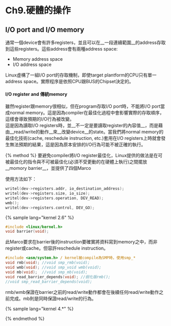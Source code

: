# Ch9.硬體的操作

## I/O port and I/O memory
通常一個device會有許多registers，並且可以在__一段連續範圍__的address存取到這些registers。這些address會有兩種address space:     
  * Memory address space
  * I/O address space     

Linux虛構了一組I/O port的存取機制，即使target plantform的CPU只有單一address space。實際程序是依照CPU跟BUS的Chipset決定的。

#### I/O register and 傳統memory
雖然register跟memory很相似，但在program存取I/O port時，不能將I/O port當成normal memory。這是因為compiler在最佳化過程中會影響實際的存取順序，這樣會導致預期的I/O行為被改變。     
這是因為讀取I/O registers時，並__不一定是要讀取register的內容值__，而是藉由__read/write的動作__來__改變device__的state。當我們將normal memory的最佳化技術(cache, reschedule instruction, etc.)套用在I/O registers上時就會發生無法預期的結果，這是因為原本安排的I/O行為可能不被正確的執行。     

{% method %}
要避免compiler將I/O register最佳化，Linux提供的做法是在可被最佳化的指令與不可被最佳化(必須不受更動的在硬體上執行)之間擺放__momory barrier__，並提供了四個Marco    

使用方法如下：    
```C
writel(dev->registers.addr, io_destination_address);
writel(dev->registers.size, io_size);
writel(dev->registers.operation, DEV_READ);
wmb();
writel(dev->registers.control, DEV_GO);
```

{% sample lang="kernel 2.6" %}
```c
#include <linux/kernel.h>
void barrier(void);
```
此Marco要求在barrier後的instruction要確實將資料寫到memory之中，而非register或cache。但容許reschedule instruction。
```c
#include <asm/system.h> / kernel被compile為SMP時，使用smp_*
void rmb(void); //void smp_rmb(void);
void wmb(void); //void smp_void wmb(void);
void mb(void);  //void smp_mb(void);
void read_barrier_depends(void); //弱化版rmb();
//void smp_read_barrier_depends(void);
```
rmb/wmb保證在barrier之前的read/write動作都會在後續任何read/write動作之前完成。mb則是同時保證read/write的行為。

{% sample lang="kernel 4.*" %}

{% endmethod %}



